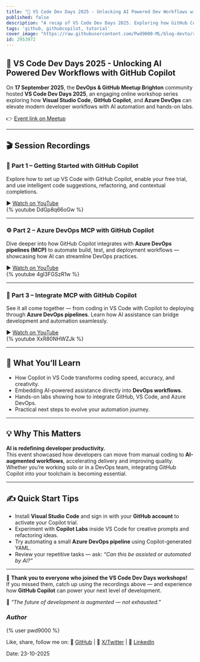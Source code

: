 ```yaml
---
title: "🚀 VS Code Dev Days 2025 - Unlocking AI Powered Dev Workflows with GitHub Copilot"
published: false
description: "A recap of VS Code Dev Days 2025. Exploring how GitHub Copilot and Azure DevOps elevate developer workflows with AI automation and hands on labs, learn all about MCPs and take part along the way with intuitive on-hands labs."
tags: 'github, githubcopilot, tutorial'
cover_image: "https://raw.githubusercontent.com/Pwd9000-ML/blog-devto/refs/heads/main/posts/2025/VS-Code-Dev-Days-2025/assets/devdays.png"
id: 2953972
---
```


## 🚀 VS Code Dev Days 2025 - Unlocking AI Powered Dev Workflows with GitHub Copilot

On **17 September 2025**, the **DevOps & GitHub Meetup Brighton** community hosted **VS Code Dev Days 2025**, an engaging online workshop series exploring how **Visual Studio Code**, **GitHub Copilot**, and **Azure DevOps** can elevate modern developer workflows with AI automation and hands-on labs.

👉 [Event link on Meetup](https://www.meetup.com/devops-github-conf-brighton/events/310385643/?eventOrigin=group_past_events/)

---

## 🎬 Session Recordings

### 🧩 Part 1 – Getting Started with GitHub Copilot

Explore how to set up VS Code with GitHub Copilot, enable your free trial, and use intelligent code suggestions, refactoring, and contextual completions.

▶️ [Watch on YouTube](https://youtu.be/DdGp8q66oGw)  
{% youtube DdGp8q66oGw %}

---

### ⚙️ Part 2 – Azure DevOps MCP with GitHub Copilot

Dive deeper into how GitHub Copilot integrates with **Azure DevOps pipelines (MCP)** to automate build, test, and deployment workflows — showcasing how AI can streamline DevOps practices.

▶️ [Watch on YouTube](https://youtu.be/4gI3FGSzR1w)  
{% youtube 4gI3FGSzR1w %}

---

### 🔗 Part 3 – Integrate MCP with GitHub Copilot
See it all come together — from coding in VS Code with 
Copilot to deploying through **Azure DevOps pipelines**. Learn how AI assistance can bridge development and automation seamlessly.

▶️ [Watch on YouTube](https://youtu.be/XxR80NHWZJk)  
{% youtube XxR80NHWZJk %}

---

## 🧠 What You’ll Learn

- How Copilot in VS Code transforms coding speed, accuracy, and creativity.  
- Embedding AI-powered assistance directly into **DevOps workflows**.  
- Hands-on labs showing how to integrate GitHub, VS Code, and Azure DevOps.  
- Practical next steps to evolve your automation journey.

---

## 💡 Why This Matters

**AI is redefining developer productivity.**  
This event showcased how developers can move from manual coding to **AI-augmented workflows**, accelerating delivery and improving quality. Whether you’re working solo or in a DevOps team, integrating GitHub Copilot into your toolchain is becoming essential.

---

## ✍️ Quick Start Tips

- Install **Visual Studio Code** and sign in with your **GitHub account** to activate your Copilot trial.  
- Experiment with **Copilot Labs** inside VS Code for creative prompts and refactoring ideas.  
- Try automating a small **Azure DevOps pipeline** using Copilot-generated YAML.  
- Review your repetitive tasks — ask: *“Can this be assisted or automated by AI?”*

---

🎉 **Thank you to everyone who joined the VS Code Dev Days workshops!**  
If you missed them, catch up using the recordings above — and experience how **GitHub Copilot** can power your next level of development.  

💬 _“The future of development is augmented — not exhausted.”_

### _Author_

{% user pwd9000 %}

Like, share, follow me on: :octopus: [GitHub](https://github.com/Pwd9000-ML) | :penguin: [X/Twitter](https://x.com/pwd9000) | :space_invader: [LinkedIn](https://www.linkedin.com/in/marcel-pwd9000//)

Date: 23-10-2025
